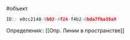 #объект

```javascript
ID:: e0cc2148-9b02-4f24-f4b2-6bda7fba38a9
```

Определения:: [[Опр. Линии в пространстве]]